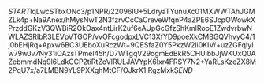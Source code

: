 $START$lqLwcSTbxONc3/p1NPR/22096lU+5LdryaTYunuXc01MXWWTAhJGMZLk4p+Na9Anex/hMysNwT2N3fzrvCcCaCreveWfqnP4aZPE6SJcpOWowkXPrzddGKzV3QWBiR2OkOax4ntLirK2uf6eAUpGcGfzShKmlRooE1ZwdvrbwNWLAZSRIbR3LEVpVTGOP/vvOFcgodpxLVC13XfYD9poeXkCMBGQVhvyC4/1j0bEHjRq+Apxw6BC3UEboXuRczWt+9QESfaZ0Y5PkzW2li0KIV/+uzZGFqIyIw79wJv7Ny31iOAzsTPmel45h/D7WTgqV29ogmEdBkR5CHUibbJjWKUxQ0AZebmmdNq9l6LdkCCP2tiRtZoVIRULJAVYpK6Ixr4FRSY7N2+YaRLsKzeZX8M2PqU7x/a7LMBN9YL9PXXghMtCF/OJkrX1IRgzMxkS$END$